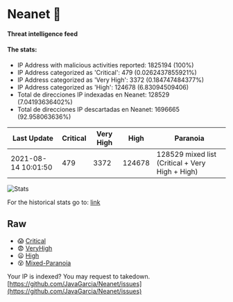 # Neanet :hocho:
#### Threat intelligence feed
#### The stats:

- IP Address with malicious activities reported: 1825194 (100%)
- IP Address categorized as 'Critical':  479 (0.0262437855921%)
- IP Address categorized as 'Very High':  3372 (0.184747484377%)
- IP Address categorized as 'High':  124678 (6.83094509406)
- Total de direcciones IP indexadas en Neanet:  128529 (7.04193636402%)
- Total de direcciones IP descartadas en Neanet:  1696665 (92.958063636%)

| Last Update | Critical | Very High | High | Paranoia |
| --- | --- | --- | --- | --- |
| 2021-08-14 10:01:50 | 479 | 3372 | 124678 | 128529 mixed list (Critical + Very High + High)|

![Stats](https://docs.google.com/spreadsheets/d/e/2PACX-1vSnaNMIXVabIpDJjufMlzH7poXnshF3mgd8Is1g9ytUEzVsP5my4Trn8f-xkoLLQ38xpL3HtmUexLo6/pubchart?oid=501124687&format=image)

For the historical stats go to: [link](/stats.csv)
## Raw
- :scream: [Critical](https://raw.githubusercontent.com/JavaGarcia/Neanet/master/blacklists/neanet_critical.txt)
- :fearful: [VeryHigh](https://raw.githubusercontent.com/JavaGarcia/Neanet/master/blacklists/neanet_veryHigh.txtt)
- :frowning: [High](https://raw.githubusercontent.com/JavaGarcia/Neanet/master/blacklists/neanet_high.txt)
- :dizzy_face: [Mixed-Paranoia](https://raw.githubusercontent.com/JavaGarcia/Neanet/master/blacklists/neanet_all.txt)


Your IP is indexed? You may request to takedown. [https://github.com/JavaGarcia/Neanet/issues](https://github.com/JavaGarcia/Neanet/issues)


































































































































































































































































































































































































































































































































































































































































































































































































































































































































































































































































































































































































































































































































































































































































































































































































































































































































































































































































































































































































































































































































































































































































































































































































































































































































































































































































































































































































































































































































































































































































































































































































































































































































































































































































































































































































































































































































































































































































































































































































































































































































































































































































































































































































































































































































































































































































































































































































































































































































































































































































































































































































































































































































































































































































































































































































































































































































































































































































































































































































































































































































































































































































































































































































































































































































































































































































































































































































































































































































































































































































































































































































































































































































































































































































































































































































































































































































































































































































































































































































































































































































































































































































































































































